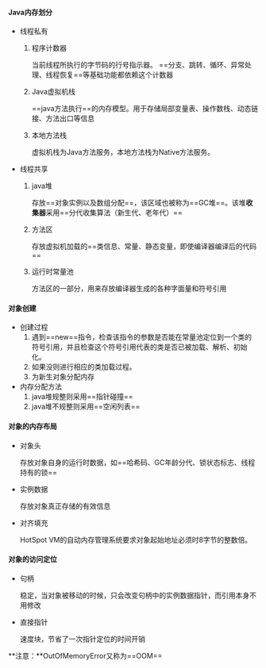 #### Java内存划分

* 线程私有

  1. 程序计数器

     当前线程所执行的字节码的行号指示器。 ==分支、跳转、循环、异常处理、线程恢复==等基础功能都依赖这个计数器

  2. Java虚拟机栈

     ==java方法执行==的内存模型。用于存储局部变量表、操作数栈、动态链接、方法出口等信息

  3. 本地方法栈

     虚拟机栈为Java方法服务，本地方法栈为Native方法服务。

* 线程共享

  1. java堆

     存放==对象实例以及数组分配==，该区域也被称为==GC堆==。该堆**收集器**采用==分代收集算法（新生代、老年代）==

  2. 方法区

     存放虚拟机加载的==类信息、常量、静态变量，即使编译器编译后的代码==

  3. 运行时常量池

     方法区的一部分，用来存放编译器生成的各种字面量和符号引用



#### 对象创建

* 创建过程
  1. 遇到==new==指令，检查该指令的参数是否能在常量池定位到一个类的符号引用，并且检查这个符号引用代表的类是否已被加载、解析、初始化。
  2. 如果没则进行相应的类加载过程。
  3. 为新生对象分配内存
* 内存分配方法
  1. java堆规整则采用==指针碰撞==
  2. java堆不规整则采用==空闲列表==



#### 对象的内存布局

* 对象头

  存放对象自身的运行时数据，如==哈希码、GC年龄分代、锁状态标志、线程持有的锁==

* 实例数据

  存放对象真正存储的有效信息

* 对齐填充

  HotSpot VM的自动内存管理系统要求对象起始地址必须时8字节的整数倍。



#### 对象的访问定位

* 句柄

  稳定，当对象被移动的时候，只会改变句柄中的实例数据指针，而引用本身不用修改

* 直接指针

  速度块，节省了一次指针定位的时间开销

**注意：**OutOfMemoryError又称为==OOM==

